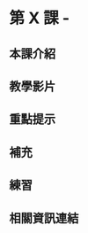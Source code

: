# 第 X 課 - 

## <span class="section_abstract">本課介紹</span>



## <span class="section_video">教學影片</span>



## <span class="section_highlights">重點提示</span>



## <span class="section_supplementary">補充</span>



## <span class="section_practice">練習</span>



## <span class="section_references">相關資訊連結</span>


